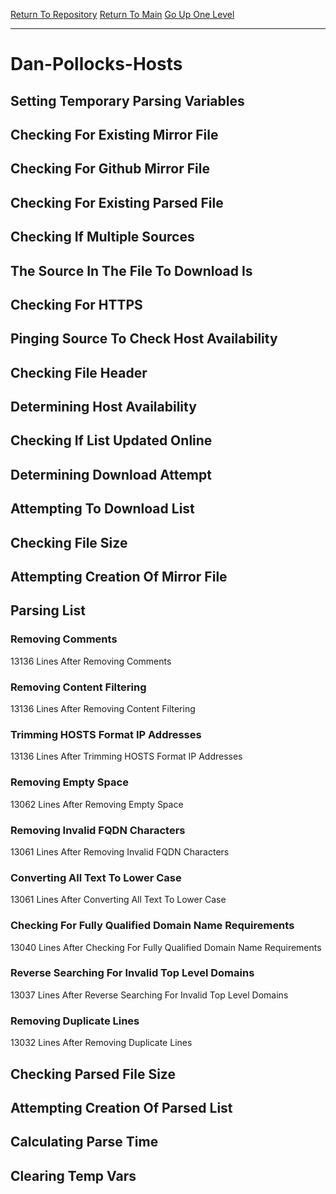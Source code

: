 [Return To Repository](https://github.com/deathbybandaid/piholeparser/)
[Return To Main](https://github.com/deathbybandaid/piholeparser/blob/master/RecentRunLogs/Mainlog.md)
[Go Up One Level](https://github.com/deathbybandaid/piholeparser/blob/master/RecentRunLogs/TopLevelScripts/30-Processing-Blacklists.md)
____________________________________
# Dan-Pollocks-Hosts
## Setting Temporary Parsing Variables
## Checking For Existing Mirror File
## Checking For Github Mirror File
## Checking For Existing Parsed File
## Checking If Multiple Sources
## The Source In The File To Download Is
## Checking For HTTPS
## Pinging Source To Check Host Availability
## Checking File Header
## Determining Host Availability
## Checking If List Updated Online
## Determining Download Attempt
## Attempting To Download List
## Checking File Size
## Attempting Creation Of Mirror File
## Parsing List
### Removing Comments
13136 Lines After Removing Comments
### Removing Content Filtering
13136 Lines After Removing Content Filtering
### Trimming HOSTS Format IP Addresses
13136 Lines After Trimming HOSTS Format IP Addresses
### Removing Empty Space
13062 Lines After Removing Empty Space
### Removing Invalid FQDN Characters
13061 Lines After Removing Invalid FQDN Characters
### Converting All Text To Lower Case
13061 Lines After Converting All Text To Lower Case
### Checking For Fully Qualified Domain Name Requirements
13040 Lines After Checking For Fully Qualified Domain Name Requirements
### Reverse Searching For Invalid Top Level Domains
13037 Lines After Reverse Searching For Invalid Top Level Domains
### Removing Duplicate Lines
13032 Lines After Removing Duplicate Lines
## Checking Parsed File Size
## Attempting Creation Of Parsed List
## Calculating Parse Time
## Clearing Temp Vars
